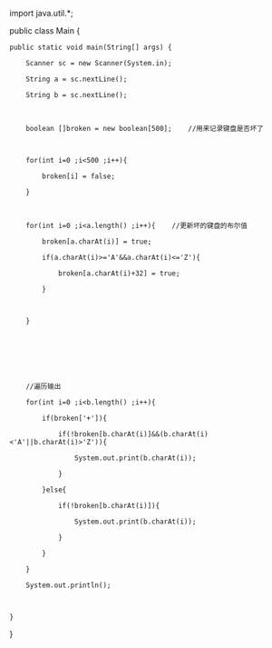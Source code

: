 
import java.util.*;

 

public class Main {

	public static void main(String[] args) {

		Scanner sc = new Scanner(System.in);

		String a = sc.nextLine();

		String b = sc.nextLine();

		

		boolean []broken = new boolean[500];	//用来记录键盘是否坏了

		

		for(int i=0 ;i<500 ;i++){

			broken[i] = false;

		}

		

		for(int i=0 ;i<a.length() ;i++){	//更新坏的键盘的布尔值

			broken[a.charAt(i)] = true;

			if(a.charAt(i)>='A'&&a.charAt(i)<='Z'){

				broken[a.charAt(i)+32] = true;

			}

			

		}

		

		

		

		//遍历输出

		for(int i=0 ;i<b.length() ;i++){

			if(broken['+']){

				if(!broken[b.charAt(i)]&&(b.charAt(i)<'A'||b.charAt(i)>'Z')){

					System.out.print(b.charAt(i));

				}

			}else{

				if(!broken[b.charAt(i)]){

					System.out.print(b.charAt(i));

				}

			}

		}

		System.out.println();

		

	}

}
